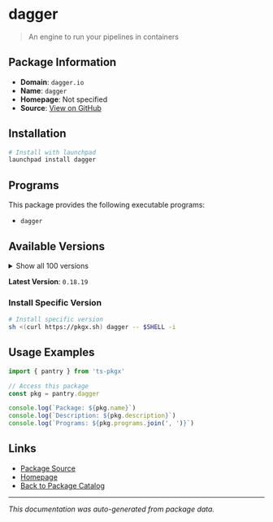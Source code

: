 # dagger

> An engine to run your pipelines in containers

## Package Information

- **Domain**: `dagger.io`
- **Name**: `dagger`
- **Homepage**: Not specified
- **Source**: [View on GitHub](https://github.com/pkgxdev/pantry/tree/main/projects/dagger.io/package.yml)

## Installation

```bash
# Install with launchpad
launchpad install dagger
```

## Programs

This package provides the following executable programs:

- `dagger`

## Available Versions

<details>
<summary>Show all 100 versions</summary>

- `0.18.19`, `0.18.18`, `0.18.17`, `0.18.16`, `0.18.15`
- `0.18.14`, `0.18.13`, `0.18.12`, `0.18.11`, `0.18.10`
- `0.18.9`, `0.18.8`, `0.18.7`, `0.18.6`, `0.18.5`
- `0.18.4`, `0.18.3`, `0.18.2`, `0.18.1`, `0.18.0`
- `0.17.2`, `0.17.1`, `0.17.0`, `0.16.3`, `0.16.2`
- `0.16.1`, `0.16.0`, `0.15.4`, `0.15.3`, `0.15.2`
- `0.15.1`, `0.15.0`, `0.14.0`, `0.13.7`, `0.13.6`
- `0.13.5`, `0.13.4`, `0.13.3`, `0.13.2`, `0.13.1`
- `0.13.0`, `0.12.7`, `0.12.6`, `0.12.5`, `0.12.4`
- `0.12.3`, `0.12.2`, `0.12.1`, `0.12.0`, `0.11.9`
- `0.11.8`, `0.11.7`, `0.11.6`, `0.11.5`, `0.11.4`
- `0.11.3`, `0.11.2`, `0.11.1`, `0.11.0`, `0.10.3`
- `0.10.2`, `0.10.1`, `0.10.0`, `0.9.11`, `0.9.10`
- `0.9.9`, `0.9.8`, `0.9.7`, `0.9.6`, `0.9.5`
- `0.9.4`, `0.9.3`, `0.9.2`, `0.9.1`, `0.9.0`
- `0.8.8`, `0.8.7`, `0.8.6`, `0.8.5`, `0.8.4`
- `0.8.3`, `0.8.2`, `0.8.1`, `0.8.0`, `0.6.4`
- `0.6.3`, `0.6.2`, `0.6.1`, `0.6.0`, `0.5.3`
- `0.5.2`, `0.5.1`, `0.5.0`, `0.4.2`, `0.4.1`
- `0.4.0`, `0.3.13`, `0.3.12`, `0.3.10`, `0.3.9`

</details>

**Latest Version**: `0.18.19`

### Install Specific Version

```bash
# Install specific version
sh <(curl https://pkgx.sh) dagger -- $SHELL -i
```

## Usage Examples

```typescript
import { pantry } from 'ts-pkgx'

// Access this package
const pkg = pantry.dagger

console.log(`Package: ${pkg.name}`)
console.log(`Description: ${pkg.description}`)
console.log(`Programs: ${pkg.programs.join(', ')}`)
```

## Links

- [Package Source](https://github.com/pkgxdev/pantry/tree/main/projects/dagger.io/package.yml)
- [Homepage](#)
- [Back to Package Catalog](../../package-catalog.md)

---

*This documentation was auto-generated from package data.*
